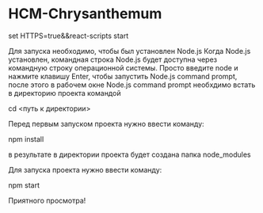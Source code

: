 # HCM-Chrysanthemum

set HTTPS=true&&react-scripts start

Для запуска необходимо, чтобы был установлен Node.js
Когда Node.js установлен, командная строка Node.js будет доступна через командную строку операционной системы. Просто введите node и нажмите клавишу Enter, чтобы запустить Node.js command prompt, после этого в рабочем окне Node.js command prompt необхдимо встать в директорию проекта командой

cd <путь к директории>

Перед первым запуском проекта нужно ввести команду:

npm install

в результате в директории проекта будет создана папка node_modules

Для запуска проекта нужно ввести команду:

npm start

Приятного просмотра!
